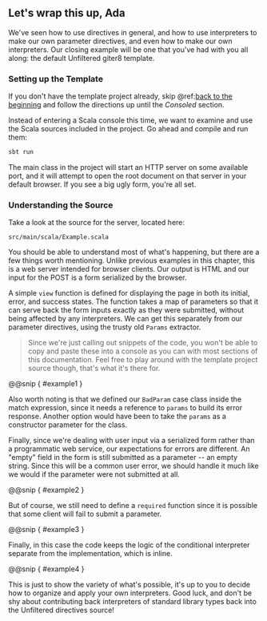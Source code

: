 Let's wrap this up, Ada
-----------------------

We've seen how to use directives in general, and how to use
interpreters to make our own parameter directives, and even how to
make our own interpreters. Our closing example will be one that you've
had with you all along: the default Unfiltered giter8 template.

### Setting up the Template

If you don't have the template project already, skip
@ref:[back to the beginning][try] and follow the directions up until the
*Consoled* section.

[try]: ../01.md

Instead of entering a Scala console this time, we want to examine and
use the Scala sources included in the project. Go ahead and compile
and run them:

```sh
sbt run
```

The main class in the project will start an HTTP server on some
available port, and it will attempt to open the root document on that
server in your default browser. If you see a big ugly form, you're
all set.

### Understanding the Source

Take a look at the source for the server, located here:

    src/main/scala/Example.scala

You should be able to understand most of what's happening, but there
are a few things worth mentioning. Unlike previous examples in this
chapter, this is a web server intended for browser clients. Our output
is HTML and our input for the POST is a form serialized by the browser.

A simple `view` function is defined for displaying the page in both
its initial, error, and success states. The function takes a map of
parameters so that it can serve back the form inputs exactly as they
were submitted, without being affected by any interpreters. We can get
this separately from our parameter directives, using the trusty old
`Params` extractor.

> Since we're just calling out snippets of the code, you won't be able
  to copy and paste these into a console as you can with most sections
  of this documentation. Feel free to play around with the template
  project source though, that's what it's there for.

@@snip [ ](../../main/scala/07/g.scala) { #example1 }

Also worth noting is that we defined our `BadParam` case class inside
the match expression, since it needs a reference to `params` to build
its error response. Another option would have been to take the
`params` as a constructor parameter for the class.

Finally, since we're dealing with user input via a serialized form
rather than a programmatic web service, our expectations for errors
are different. An "empty" field in the form is still submitted as a
parameter -- an empty string. Since this will be a common user error,
we should handle it much like we would if the parameter were not
submitted at all.

@@snip [ ](../../main/scala/07/g.scala) { #example2 }

But of course, we still need to define a `required` function since it
is possible that some client will fail to submit a parameter.

@@snip [ ](../../main/scala/07/g.scala) { #example3 }

Finally, in this case the code keeps the logic of the conditional
interpreter separate from the implementation, which is inline.

@@snip [ ](../../main/scala/07/g.scala) { #example4 }

This is just to show the variety of what's possible, it's up to you to
decide how to organize and apply your own interpreters. Good luck, and
don't be shy about contributing back interpreters of standard library
types back into the Unfiltered directives source!
